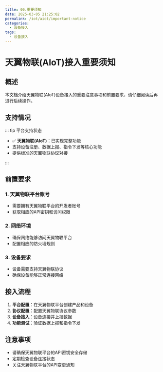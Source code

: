 ```yaml
---
title: 00.重要须知
date: 2025-03-05 21:25:02
permalink: /iot/aiot/important-notice
categories:
  - 设备接入
tags:
  - 设备接入
---
```


# 天翼物联(AIoT)接入重要须知

## 概述

本文档介绍天翼物联(AIoT)设备接入的重要注意事项和前置要求，请仔细阅读后再进行后续操作。

## 支持情况

::: tip 平台支持状态

- ✅ **天翼物联(AIoT)**：已实现完整功能
- 支持设备注册、数据上报、指令下发等核心功能
- 提供标准的天翼物联协议对接

:::

## 前置要求

### 1. 天翼物联平台账号

- 需要拥有天翼物联平台的开发者账号
- 获取相应的API密钥和访问权限

### 2. 网络环境

- 确保网络能够访问天翼物联平台
- 配置相应的防火墙规则

### 3. 设备要求

- 设备需要支持天翼物联协议
- 确保设备能够正常连接网络

## 接入流程

1. **平台配置**：在天翼物联平台创建产品和设备
2. **协议配置**：配置天翼物联协议参数
3. **设备接入**：设备连接并上报数据
4. **功能测试**：验证数据上报和指令下发

## 注意事项

- 请确保天翼物联平台的API密钥安全存储
- 定期检查设备连接状态
- 关注天翼物联平台的API变更通知
